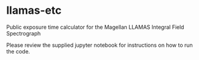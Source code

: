# llamas-etc
Public exposure time calculator for the Magellan LLAMAS Integral Field Spectrograph

Please review the supplied jupyter notebook for instructions on how to run the code.
